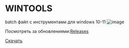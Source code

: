 # WINTOOLS
batch файл с инструментами для windows 10-11
![image](https://github.com/NLSDME/WINTOOLS/assets/93867178/e8939995-53dc-4cec-8eec-425de40306d9)


Посмотреть за обновлениями:[Releases](https://github.com/NLSDME/WINTOOLS/releases)


[Скачать](https://github.com/NLSDME/WINTOOLS/raw/main/NLSDTOOL.exe](https://github.com/NLSDME/WINTOOLS/releases/download/update/NLSDTOOL.exe))
